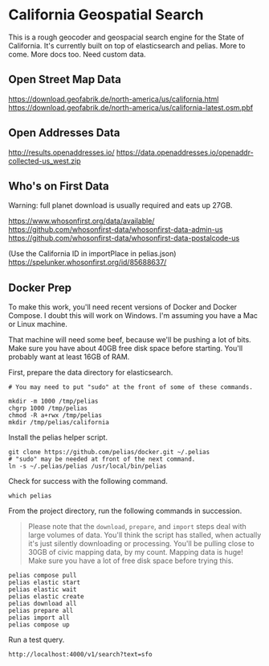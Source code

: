 # California Geospatial Search

This is a rough geocoder and geospacial search engine for the State of California. It's currently built on top of elasticsearch and pelias. More to come. More docs too. Need custom data.

## Open Street Map Data

https://download.geofabrik.de/north-america/us/california.html
https://download.geofabrik.de/north-america/us/california-latest.osm.pbf


## Open Addresses Data

http://results.openaddresses.io/
https://data.openaddresses.io/openaddr-collected-us_west.zip


## Who's on First Data

Warning: full planet download is usually required and eats up 27GB.

https://www.whosonfirst.org/data/available/
https://github.com/whosonfirst-data/whosonfirst-data-admin-us
https://github.com/whosonfirst-data/whosonfirst-data-postalcode-us

(Use the California ID in importPlace in pelias.json)
https://spelunker.whosonfirst.org/id/85688637/

## Docker Prep

To make this work, you'll need recent versions of Docker and Docker Compose. I doubt this will work on Windows. I'm assuming you have a Mac or Linux machine. 

That machine will need some beef, because we'll be pushing a lot of bits. Make sure you have about 40GB free disk space before starting. You'll probably want at least 16GB of RAM.

First, prepare the data directory for elasticsearch.

```
# You may need to put "sudo" at the front of some of these commands.

mkdir -m 1000 /tmp/pelias
chgrp 1000 /tmp/pelias
chmod -R a+rwx /tmp/pelias
mkdir /tmp/pelias/california
```

Install the pelias helper script.

```
git clone https://github.com/pelias/docker.git ~/.pelias
# "sudo" may be needed at front of the next command.
ln -s ~/.pelias/pelias /usr/local/bin/pelias
```

Check for success with the following command.

```
which pelias
```

From the project directory, run the following commands in succession. 

> Please note that the `download`, `prepare`, and `import` steps deal with large volumes of data. You'll think the script has stalled, when actually it's just silently downloading or processing. You'll be pulling close to 30GB of civic mapping data, by my count. Mapping data is huge! Make sure you have a lot of free disk space before trying this.

```
pelias compose pull
pelias elastic start
pelias elastic wait
pelias elastic create
pelias download all
pelias prepare all
pelias import all
pelias compose up
```

Run a test query.

```
http://localhost:4000/v1/search?text=sfo
```